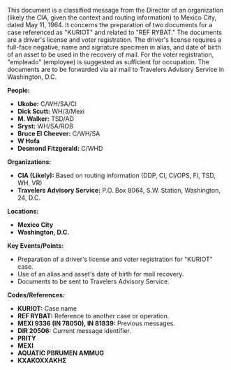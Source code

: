 This document is a classified message from the Director of an organization (likely the CIA, given the context and routing information) to Mexico City, dated May 11, 1964. It concerns the preparation of two documents for a case referenced as "KURIOT" and related to "REF RYBAT." The documents are a driver's license and voter registration. The driver's license requires a full-face negative, name and signature specimen in alias, and date of birth of an asset to be used in the recovery of mail. For the voter registration, "empleado" (employee) is suggested as sufficient for occupation. The documents are to be forwarded via air mail to Travelers Advisory Service in Washington, D.C.

**People:**

*   **Ukobe:** C/WH/SA/CI
*   **Dick Scutt:** WH/3/Mexi
*   **M. Walker:** TSD/AD
*   **Sryst:** WH/SA/ROB
*   **Bruce El Cheever:** C/WH/SA
*   **W Hofa**
*   **Desmond Fitzgerald:** C/WHD

**Organizations:**

*   **CIA (Likely):** Based on routing information (DDP, CI, CI/OPS, FI, TSD, WH, VR)
*   **Travelers Advisory Service:** P.O. Box 8064, S.W. Station, Washington, 24, D.C.

**Locations:**

*   **Mexico City**
*   **Washington, D.C.**

**Key Events/Points:**

*   Preparation of a driver's license and voter registration for "KURIOT" case.
*   Use of an alias and asset's date of birth for mail recovery.
*   Documents to be sent to Travelers Advisory Service.

**Codes/References:**

*   **KURIOT:** Case name
*   **REF RYBAT:** Reference to another case or operation.
*   **MEXI 9336 (IN 78050), IN 81839:** Previous messages.
*   **DIR 20506:** Current message identifier.
*   **PRITY**
*   **MEXI**
*   **AQUATIC PBRUMEN AMMUG**
*   **ΚΧΑΚΟΧΧΑΚΗΣ**
